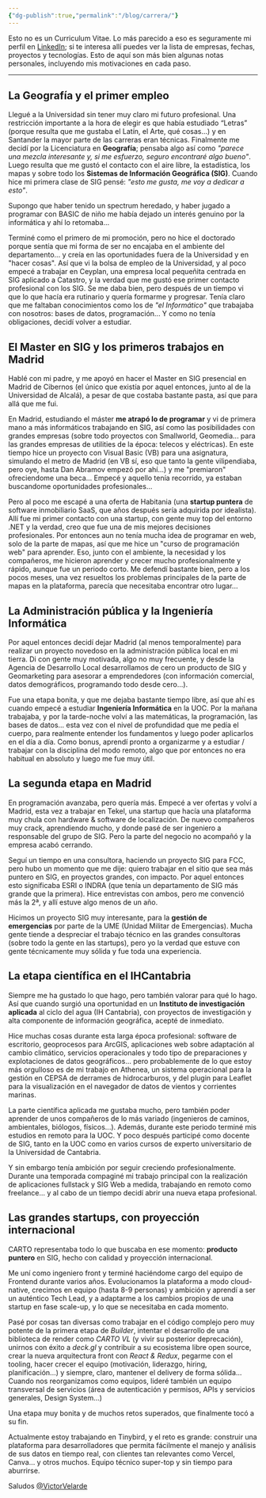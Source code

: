 ```yaml
---
{"dg-publish":true,"permalink":"/blog/carrera/"}
---
```



Esto no es un Curriculum Vitae. Lo más parecido a eso es seguramente mi perfil en [LinkedIn](https://www.linkedin.com/in/victorvelarde/); si te interesa allí puedes ver la lista de empresas, fechas, proyectos y tecnologías. Esto de aquí son más bien algunas notas personales, incluyendo mis motivaciones en cada paso.

---

## La Geografía y el primer empleo

Llegué a la Universidad sin tener muy claro mi futuro profesional. Una restricción importante a la hora de elegir es que había estudiado “Letras” (porque resulta que me gustaba el Latín, el Arte, qué cosas...) y en Santander la mayor parte de las carreras eran técnicas. Finalmente me decidí por la Licenciatura en **Geografía**; pensaba algo así como _"parece una mezcla interesante y, si me esfuerzo, seguro encontraré algo bueno"_. Luego resulta que me gustó el contacto con el aire libre, la estadística, los mapas y sobre todo los **Sistemas de Información Geográfica (SIG)**. Cuando hice mi primera clase de SIG pensé: _"esto me gusta, me voy a dedicar a esto"_.

Supongo que haber tenido un spectrum heredado, y haber jugado a programar con BASIC de niño me había dejado un interés genuino por la informática y ahí lo retomaba…

Terminé como el primero de mi promoción, pero no hice el doctorado porque sentía que mi forma de ser no encajaba en el ambiente del departamento... y creía en las oportunidades fuera de la Universidad y en "hacer cosas". Así que vi la bolsa de empleo de la Universidad, y al poco empecé a trabajar en Ceyplan, una empresa local pequeñita centrada en SIG aplicado a Catastro, y la verdad que me gustó ese primer contacto profesional con los SIG. Se me daba bien, pero después de un tiempo vi que lo que hacía era rutinario y quería formarme y progresar. Tenía claro que me faltaban conocimientos como los de _"el Informático"_ que trabajaba con nosotros: bases de datos, programación... Y como no tenía obligaciones, decidí volver a estudiar.

## El Master en SIG y los primeros trabajos en Madrid

Hablé con mi padre, y me apoyó en hacer el Master en SIG presencial en Madrid de Cibernos (el único que existía por aquel entonces, junto al de la Universidad de Alcalá), a pesar de que costaba bastante pasta, así que para allá que me fui.

En Madrid, estudiando el máster **me atrapó lo de programar** y vi de primera mano a más informáticos trabajando en SIG, así como las posibilidades con grandes empresas (sobre todo proyectos con Smallworld, Geomedia... para las grandes empresas de utilities de la época: telecos y eléctricas). En este tiempo hice un proyecto con Visual Basic (VB) para una asignatura, simulando el metro de Madrid (en VB sí, eso que tanto la gente vilipendiaba, pero oye, hasta Dan Abramov empezó por ahí...) y me "premiaron" ofreciendome una beca... Empecé y aquello tenía recorrido, ya estaban buscandome oportunidades profesionales...

Pero al poco me escapé a una oferta de Habitania (una **startup puntera** de software inmobiliario SaaS, que años después sería adquirida por idealista). Allí fue mi primer contacto con una startup, con gente muy top del entorno .NET y la verdad, creo que fue una de mis mejores decisiones profesionales. Por entonces aun no tenía mucha idea de programar en web, solo de la parte de mapas, así que me hice un "curso de programación web" para aprender. Eso, junto con el ambiente, la necesidad y los compañeros, me hicieron aprender y crecer mucho profesionalmente y rápido, aunque fue un periodo corto. Me defendí bastante bien, pero a los pocos meses, una vez resueltos los problemas principales de la parte de mapas en la plataforma, parecía que necesitaba encontrar otro lugar...

## La Administración pública y la Ingeniería Informática

Por aquel entonces decidí dejar Madrid (al menos temporalmente) para realizar un proyecto novedoso en la administración pública local en mi tierra. Di con gente muy motivada, algo no muy frecuente, y desde la Agencia de Desarrollo Local desarrollamos de cero un producto de SIG y Geomarketing para asesorar a emprendedores (con información comercial, datos demográficos, programando todo desde cero...).

Fue una etapa bonita, y que me dejaba bastante tiempo libre, así que ahí es cuando empecé a estudiar **Ingeniería Informática** en la UOC. Por la mañana trabajaba, y por la tarde-noche volví a las matemáticas, la programación, las bases de datos... esta vez con el nivel de profundidad que me pedía el cuerpo, para realmente entender los fundamentos y luego poder aplicarlos en el día a día. Como bonus, aprendí pronto a organizarme y a estudiar / trabajar con la disciplina del modo remoto, algo que por entonces no era habitual en absoluto y luego me fue muy útil.

## La segunda etapa en Madrid

En programación avanzaba, pero quería más. Empecé a ver ofertas y volví a Madrid, esta vez a trabajar en Tekel, una startup que hacía una plataforma muy chula con hardware & software de localización. De nuevo compañeros muy crack, aprendiendo mucho, y donde pasé de ser ingeniero a responsable del grupo de SIG. Pero la parte del negocio no acompañó y la empresa acabó cerrando.

Seguí un tiempo en una consultora, haciendo un proyecto SIG para FCC, pero hubo un momento que me dije: quiero trabajar en el sitio que sea más puntero en SIG, en proyectos grandes, con impacto. Por aquel entonces esto significaba ESRI o INDRA (que tenía un departamento de SIG más grande que la primera). Hice entrevistas con ambos, pero me convenció más la 2ª, y allí estuve algo menos de un año.

Hicimos un proyecto SIG muy interesante, para la **gestión de emergencias** por parte de la UME (Unidad Militar de Emergencias). Mucha gente tiende a despreciar el trabajo técnico en las grandes consultoras (sobre todo la gente en las startups), pero yo la verdad que estuve con gente técnicamente muy sólida y fue toda una experiencia.

## La etapa científica en el IHCantabria

Siempre me ha gustado lo que hago, pero también valorar para qué lo hago. Así que cuando surgió una oportunidad en un **Instituto de investigación aplicada** al ciclo del agua (IH Cantabria), con proyectos de investigación y alta componente de información geográfica, acepté de inmediato.

Hice muchas cosas durante esta larga época profesional: software de escritorio, geoprocesos para ArcGIS, aplicaciones web sobre adaptación al cambio climático, servicios operacionales y todo tipo de preparaciones y explotaciones de datos geográficos... pero probablemente de lo que estoy más orgulloso es de mi trabajo en Athenea, un sistema operacional para la gestión en CEPSA de derrames de hidrocarburos, y del plugin para Leaflet para la visualización en el navegador de datos de vientos y corrientes marinas.

La parte científica aplicada me gustaba mucho, pero también poder aprender de unos compañeros de lo más variado (ingenieros de caminos, ambientales, biólogos, físicos...). Además, durante este periodo terminé mis estudios en remoto para la UOC. Y poco después participé como docente de SIG, tanto en la UOC como en varios cursos de experto universitario de la Universidad de Cantabria.

Y sin embargo tenía ambición por seguir creciendo profesionalmente. Durante una temporada compaginé mi trabajo principal con la realización de aplicaciones fullstack y SIG Web a medida, trabajando en remoto como freelance... y al cabo de un tiempo decidí abrir una nueva etapa profesional.

## Las grandes startups, con proyección internacional

CARTO representaba todo lo que buscaba en ese momento: **producto puntero** en SIG, hecho con calidad y proyección internacional.

Me uní como ingeniero front y terminé haciéndome cargo del equipo de Frontend durante varios años. Evolucionamos la plataforma a modo cloud-native, crecimos en equipo (hasta 8-9 personas) y ambición y aprendí a ser un auténtico Tech Lead, y a adaptarme a los cambios propios de una startup en fase scale-up, y lo que se necesitaba en cada momento. 

Pasé por cosas tan diversas como trabajar en el código complejo pero muy potente de la primera etapa de *Builder*, intentar el desarrollo de una biblioteca de render como *CARTO VL* (y vivir su posterior deprecación), unirnos con éxito a *deck.gl* y contribuir a su ecosistema libre open source, crear la nueva arquitectura front con *React & Redux*, pegarme con el tooling, hacer crecer el equipo (motivación, liderazgo, hiring, planificación...) y siempre, claro, mantener el delivery de forma sólida… Cuando nos reorganizamos como equipos, lideré también un equipo transversal de servicios (área de autenticación y permisos, APIs y servicios generales, Design System...)

Una etapa muy bonita y de muchos retos superados, que finalmente tocó a su fin.

Actualmente estoy trabajando en Tinybird, y el reto es grande: construir una plataforma para desarrolladores que permita fácilmente el manejo y análisis de sus datos en tiempo real, con clientes tan relevantes como Vercel, Canva... y otros muchos. Equipo técnico super-top y sin tiempo para aburrirse.

Saludos
[@VictorVelarde](https://github.com/VictorVelarde)